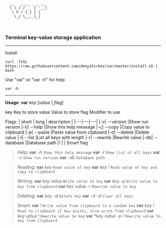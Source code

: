 ```
                   
                   
  __   ____ _ _ __ 
  \ \ / / _` | '__|
   \ V / (_| | |   
    \_/ \__,_|_|   
                   
                   

```

### Terminal key-value storage application
***


Install
```
curl -fsSL https://raw.githubusercontent.com/denyzhirkov/var/master/install.sh | bash
```

Use "var" or "var -h" for help
```
var -h
```

***

**Usage**: **var** *key* [*value* | *flag*]

  key      Key to store
  value    Value to store
  flag     Modifier to use
  
  Flags:
  | short | long | descripton |
  |---|---|---|
  |-v| --version     |Show run version
  |-h| --help        |Show this help message
  |-c| --copy        |Copy value to clipboard
  |-p| --paste       |Paste value from clipboard
  |-d| --delete      |Delete value
  |-l| --list        |List all keys with length
  |-r| --rewrite     |Rewrite value
  |-db| --database   |Database path
  |!  |              | Smart flag

  > Help:
  **var** *-h*    `Show this help message`
  **var** *-l*    `Show list of all keys`
  **var** *-v*    `Show run version`
  **var** *-db*   `Database path`

  > Reading:
  **var** *key*     `Read value of key`
  **var** *key* !   `Read value of key and copy to clipboard`

  > Writing:
  **var** *key* *value*      `Write value to key`
  **var** *key* *-p*         `Write value to key from clipboard`
  **var** *key* *value* *-r*   `Rewrite value to key`

  > Deleting:
  **var** *key* *-d*   `Delete key`
  **var** *-d* *-d*    `Clear all keys`

  > Smart:
  **var** *!*                `Write value from clipboard to a random key`
  **var** *key* *!*            `Read to clipboard if key exists, else write from clipboard`
  **var** *key* *value* *!*      `Rewrite value to key`
  **var** *key *value* *-p* *!*   `Rewrite value to key from clipboard`

